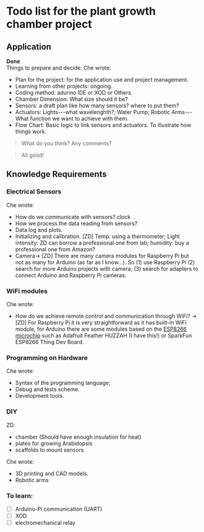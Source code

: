 # Todo list for the plant growth chamber project

## Application

**Done**  
Things to prepare and decide:
Che wrote:

- Plan for the project: for the application use and project management.
- Learning from other projects: ongoing.
- Coding method: adurino IDE or XOD or Others.
- Chamber Dimension: What size should it be?
- Sensors: a draft plan like how many sensors? where to put them?
- Actuators: Lights---what wavelenghth?; Water Pump; Robotic Arms---What function we want to achieve with them.
- Flow Chart: Basic logic to link sensors and actuators. To illustrate how things work.

> What do you think? Any comments?

> All good!

## Knowledge Requirements

### Electrical Sensors

Che wrote:

- How do we communicate with sensors? clock
- How we process the data reading from sensors?
- Data log and plots.
- Initializing and calibration. [ZD] Temp: using a thermometer; Light intensity: ZD can borrow a professional one from lab; humidity: buy a professional one from Amazon?
- Camera-> [ZD] There are many camera modules for Raspberry Pi but not as many for Arduino (as far as I know...). So (1) use Raspberry Pi (2) search for more Arduino projects with camera; (3) search for adapters to connect Arduino and Raspberry Pi cameras.

### WiFi modules

Che wrote:

- How do we achieve remote control and communication through WiFi? ->[ZD] For Raspberry Pi it is very straightforward as it has built-in WiFi module, for Arduino there are some modules based on the [ESP8266 microchip](https://en.wikipedia.org/wiki/ESP8266) such as Adafruit Feather HUZZAH (I have this!) or SparkFun ESP8266 Thing Dev Board.

### Programming on Hardware

Che wrote:

- Syntax of the programming language;
- Debug and tests scheme.
- Development tools.

### DIY

ZD:

- chamber (Should have enough insulation for heat)
- plates for growing Arabidopsis
- scaffolds to mount sensors

Che wrote:

- 3D printing and CAD models.
- Robotic arms

### To learn:

- [ ] Arduino-Pi communication (UART)
- [ ] XOD
- [ ] electromechanical relay
